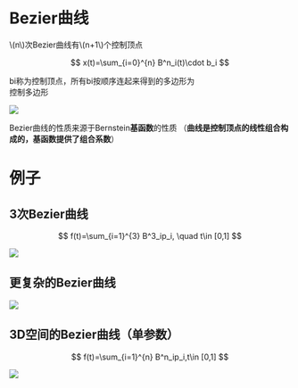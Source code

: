 # Bezier曲线   

\\(n\\)次Bezier曲线有\\(n+1\\)个控制顶点    

$$
x(t)=\sum_{i=0}^{n} B^n_i(t)\cdot b_i
$$

bi称为控制顶点，所有bi按顺序连起来得到的多边形为   
控制多边形

![](../assets/B曲-8.png)    

Bezier曲线的性质来源于Bernstein**基函数**的性质
（**曲线是控制顶点的线性组合构成的，基函数提供了组合系数**）

# 例子

## 3次Bezier曲线    

$$
f(t)=\sum_{i=1}^{3} B^3_ip_i, \quad t\in [0,1]
$$

![](../assets/B曲-10.png) 


## 更复杂的Bezier曲线    

![](../assets/B曲-11.png) 

## 3D空间的Bezier曲线（单参数）   

$$
f(t)=\sum_{i=1}^{n} B^n_ip_i,t\in [0,1]
$$

![](../assets/B曲-12.png) 
